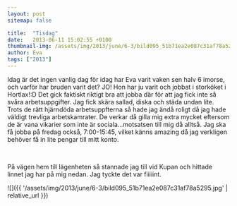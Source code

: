 ```yaml
---
layout: post
sitemap: false

title:  "Tisdag"
date:   2013-06-11 15:02:55 +0100
thumbnail-img: /assets/img/2013/june/6-3/bild095_51b71ea2e087c31af78a5295.jpg
author: Eva
tags: ["2013"]
---
```


Idag är det ingen vanlig dag för idag har Eva varit vaken sen halv 6 imorse, och varför har bruden varit det? JO! Hon har ju varit och jobbat i storköket i Hortlax!:D Det gick faktiskt riktigt bra att jobba där för att jag fick inte så svåra arbetsuppgifter. Jag fick skära sallad, diska och städa undan lite. Trots de rätt hjärndöda arbetsuppfterna så hade jag ändå roligt då jag hade väldigt trevliga arbetskamrater. De verkar då gilla mig extra mycket eftersom de är vana vikarier som inte är sociala...motsatsen till mig då alltså. Jag ska få jobba på fredag också, 7:00-15:45, vilket känns amazing då jag verkligen behöver få in lite pengar till mitt konto. 




 




På vägen hem till lägenheten så stannade jag till vid Kupan och hittade linnet jag har på mig nedan. Jag tyckte det var fiiiiint.

![]({{ '/assets/img/2013/june/6-3/bild095_51b71ea2e087c31af78a5295.jpg'  | relative_url }})

